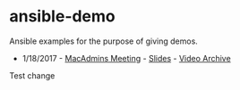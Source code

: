 # ansible-demo

Ansible examples for the purpose of giving demos.

* 1/18/2017 - [MacAdmins Meeting][macadmins-20170118] - [Slides][slides-20170118] - [Video Archive][archive-20170118]

[archive-20170118]: https://stream.lib.utah.edu/index.php?c=details&id=12817
[macadmins-20170118]: https://apple.lib.utah.edu/?p=1913
[slides-20170118]: https://docs.google.com/presentation/d/1FJKLPEc5cnIKihzMmczo09lGz32ATBcC2l2_asCPbzo/edit?usp=sharing

Test change
